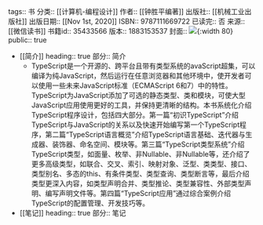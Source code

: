 tags:: 书
分类:: [[计算机-编程设计]]
作者:: [[钟胜平编著]]
出版社:: [[机械工业出版社]]
出版日期:: [[Nov 1st, 2020]]
ISBN:: 9787111669722
已读完:: 否
来源:: [[微信读书]]
书籍id:: 35433566
版本:: 1883153537
封面:: ![](https://cdn.weread.qq.com/weread/cover/75/YueWen_35433566/s_YueWen_35433566.jpg){:width 80}
public:: true

- [[简介]]
  heading:: true
  部分:: 简介
	- TypeScript是一个开源的、跨平台且带有类型系统的avaScript超集，可以编译为纯JavaScript，然后运行在任意浏览器和其他环境中，使开发者可以使用一些未来JavaScript标准（ECMAScript 6和7）中的特性。TypeScript为JavaScript添加了可选的静态类型、类和模块，可使大型JavaScript应用使用更好的工具，并保持更清晰的结构。本书系统化介绍TypeScript程序设计，包括四大部分。第一篇“初识TypeScript”介绍TypeScript与JavaScript的关系以及快速开始编写第一个TypeScript程序，第二篇“TypeScript语言概览”介绍TypeScript语言基础、迭代器与生成器、装饰器、命名空间、模块等。第三篇“TypeScript类型系统”介绍TypeScript类型，如面量、枚举、非Nullable、非Nullable等，还介绍了更多高级类型，如联合、交叉、索引、映射对象、泛型、类类型、接口、类型别名、多态的this、有条件类型、类型查询、类型断言等，最后介绍类型更深入内容，如类型声明合并、类型推论、类型兼容性、外部类型声明、编写声明文件等。第四篇“TypeScript应用”通过综合案例介绍TypeScript的配置管理、开发技巧等。
- [[笔记]]
  heading:: true
  部分:: 笔记